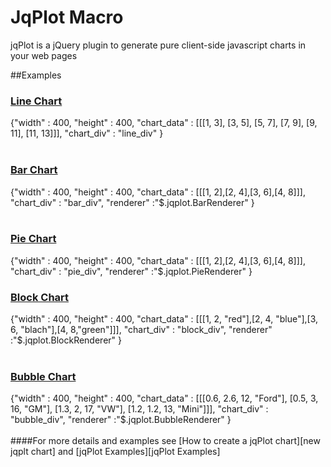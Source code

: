 [new jqplt chart]:http://www.jqplot.com/docs/files/usage-txt.html
[jqPlot Examples]:http://www.jqplot.com/tests/

# JqPlot Macro 

jqPlot is a jQuery plugin to generate pure client-side javascript charts in your web pages

##Examples

### [Line Chart](/sampleapp/#/alkiradocs/LineChart)
<div class="macro macro_jqplot">
{"width" : 400,
 "height" : 400,
 "chart_data" : [[[1, 3], [3, 5], [5, 7], [7, 9], [9, 11], [11, 13]]],
 "chart_div" : "line_div"
}
</div>

<br />

### [Bar Chart](/sampleapp/#/alkiradocs/BarChart)
<div class="macro macro_jqplot">
{"width" : 400,
 "height" : 400,
 "chart_data" : [[[1, 2],[2, 4],[3, 6],[4, 8]]],
 "chart_div" : "bar_div",
 "renderer" :"$.jqplot.BarRenderer"
}
</div>
<br />

### [Pie Chart](/sampleapp/#/alkiradocs/PieChart)
<div class="macro macro_jqplot">
{"width" : 400,
 "height" : 400,
 "chart_data" : [[[1, 2],[2, 4],[3, 6],[4, 8]]],
 "chart_div" : "pie_div",
 "renderer" :"$.jqplot.PieRenderer"
}
</div>


### [Block Chart](/sampleapp/#/alkiradocs/BlockChart)
<div class="macro macro_jqplot">
{"width" : 400,
 "height" : 400,
 "chart_data" : [[[1, 2, "red"],[2, 4, "blue"],[3, 6, "blach"],[4, 8,"green"]]],
 "chart_div" : "block_div",
 "renderer" :"$.jqplot.BlockRenderer"
}
</div>
<br />

### [Bubble Chart](/sampleapp/#/alkiradocs/BubbleChart)
<div class="macro macro_jqplot">
{"width" : 400,
 "height" : 400,
 "chart_data" : [[[0.6, 2.6, 12, "Ford"], [0.5, 3, 16, "GM"], [1.3, 2, 17, "VW"], [1.2, 1.2, 13, "Mini"]]],
 "chart_div" : "bubble_div",
 "renderer" :"$.jqplot.BubbleRenderer"
}
</div>

<br />
####For more details and examples see
[How to create a jqPlot chart][new jqplt chart] and [jqPlot Examples][jqPlot Examples]
